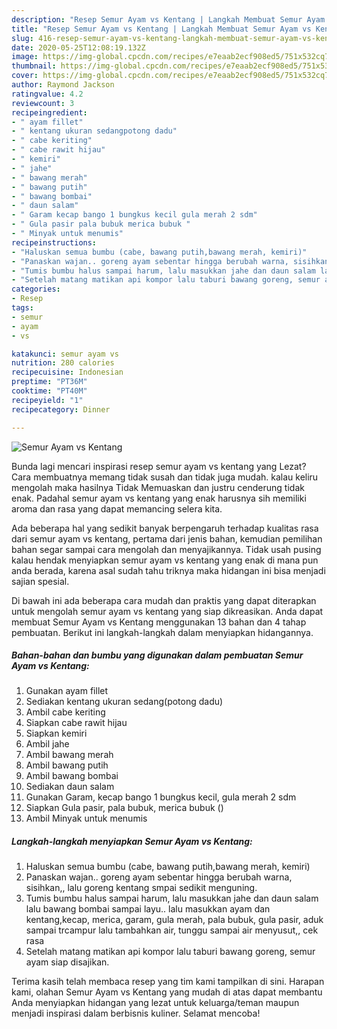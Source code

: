 ```yaml
---
description: "Resep Semur Ayam vs Kentang | Langkah Membuat Semur Ayam vs Kentang Yang Lezat Sekali"
title: "Resep Semur Ayam vs Kentang | Langkah Membuat Semur Ayam vs Kentang Yang Lezat Sekali"
slug: 416-resep-semur-ayam-vs-kentang-langkah-membuat-semur-ayam-vs-kentang-yang-lezat-sekali
date: 2020-05-25T12:08:19.132Z
image: https://img-global.cpcdn.com/recipes/e7eaab2ecf908ed5/751x532cq70/semur-ayam-vs-kentang-foto-resep-utama.jpg
thumbnail: https://img-global.cpcdn.com/recipes/e7eaab2ecf908ed5/751x532cq70/semur-ayam-vs-kentang-foto-resep-utama.jpg
cover: https://img-global.cpcdn.com/recipes/e7eaab2ecf908ed5/751x532cq70/semur-ayam-vs-kentang-foto-resep-utama.jpg
author: Raymond Jackson
ratingvalue: 4.2
reviewcount: 3
recipeingredient:
- " ayam fillet"
- " kentang ukuran sedangpotong dadu"
- " cabe keriting"
- " cabe rawit hijau"
- " kemiri"
- " jahe"
- " bawang merah"
- " bawang putih"
- " bawang bombai"
- " daun salam"
- " Garam kecap bango 1 bungkus kecil gula merah 2 sdm"
- " Gula pasir pala bubuk merica bubuk "
- " Minyak untuk menumis"
recipeinstructions:
- "Haluskan semua bumbu (cabe, bawang putih,bawang merah, kemiri)"
- "Panaskan wajan.. goreng ayam sebentar hingga berubah warna, sisihkan,, lalu goreng kentang smpai sedikit menguning."
- "Tumis bumbu halus sampai harum, lalu masukkan jahe dan daun salam lalu bawang bombai sampai layu.. lalu masukkan ayam dan kentang,kecap, merica, garam, gula merah, pala bubuk, gula pasir, aduk sampai trcampur lalu tambahkan air, tunggu sampai air menyusut,, cek rasa"
- "Setelah matang matikan api kompor lalu taburi bawang goreng, semur ayam siap disajikan."
categories:
- Resep
tags:
- semur
- ayam
- vs

katakunci: semur ayam vs 
nutrition: 280 calories
recipecuisine: Indonesian
preptime: "PT36M"
cooktime: "PT40M"
recipeyield: "1"
recipecategory: Dinner

---
```



![Semur Ayam vs Kentang](https://img-global.cpcdn.com/recipes/e7eaab2ecf908ed5/751x532cq70/semur-ayam-vs-kentang-foto-resep-utama.jpg)

Bunda lagi mencari inspirasi resep semur ayam vs kentang yang Lezat? Cara membuatnya memang tidak susah dan tidak juga mudah. kalau keliru mengolah maka hasilnya Tidak Memuaskan dan justru cenderung tidak enak. Padahal semur ayam vs kentang yang enak harusnya sih memiliki aroma dan rasa yang dapat memancing selera kita.



Ada beberapa hal yang sedikit banyak berpengaruh terhadap kualitas rasa dari semur ayam vs kentang, pertama dari jenis bahan, kemudian pemilihan bahan segar sampai cara mengolah dan menyajikannya. Tidak usah pusing kalau hendak menyiapkan semur ayam vs kentang yang enak di mana pun anda berada, karena asal sudah tahu triknya maka hidangan ini bisa menjadi sajian spesial.


Di bawah ini ada beberapa cara mudah dan praktis yang dapat diterapkan untuk mengolah semur ayam vs kentang yang siap dikreasikan. Anda dapat membuat Semur Ayam vs Kentang menggunakan 13 bahan dan 4 tahap pembuatan. Berikut ini langkah-langkah dalam menyiapkan hidangannya.

<!--inarticleads1-->

##### Bahan-bahan dan bumbu yang digunakan dalam pembuatan Semur Ayam vs Kentang:

1. Gunakan  ayam fillet
1. Sediakan  kentang ukuran sedang(potong dadu)
1. Ambil  cabe keriting
1. Siapkan  cabe rawit hijau
1. Siapkan  kemiri
1. Ambil  jahe
1. Ambil  bawang merah
1. Ambil  bawang putih
1. Ambil  bawang bombai
1. Sediakan  daun salam
1. Gunakan  Garam, kecap bango 1 bungkus kecil, gula merah 2 sdm
1. Siapkan  Gula pasir, pala bubuk, merica bubuk ()
1. Ambil  Minyak untuk menumis




<!--inarticleads2-->

##### Langkah-langkah menyiapkan Semur Ayam vs Kentang:

1. Haluskan semua bumbu (cabe, bawang putih,bawang merah, kemiri)
1. Panaskan wajan.. goreng ayam sebentar hingga berubah warna, sisihkan,, lalu goreng kentang smpai sedikit menguning.
1. Tumis bumbu halus sampai harum, lalu masukkan jahe dan daun salam lalu bawang bombai sampai layu.. lalu masukkan ayam dan kentang,kecap, merica, garam, gula merah, pala bubuk, gula pasir, aduk sampai trcampur lalu tambahkan air, tunggu sampai air menyusut,, cek rasa
1. Setelah matang matikan api kompor lalu taburi bawang goreng, semur ayam siap disajikan.




Terima kasih telah membaca resep yang tim kami tampilkan di sini. Harapan kami, olahan Semur Ayam vs Kentang yang mudah di atas dapat membantu Anda menyiapkan hidangan yang lezat untuk keluarga/teman maupun menjadi inspirasi dalam berbisnis kuliner. Selamat mencoba!
